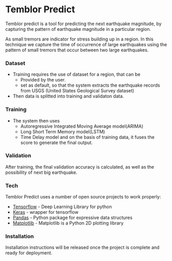# Temblor Predict

Temblor predict is a tool for predicting the next earthquake magnitude, by capturing the pattern of earthquake magnitude in a particular region. 

As small tremors are indicator for stress building up in a region. In this technique we capture the time of occurrence of large earthquakes using the pattern of small tremors that occur between two large earthquakes. 

### Dataset

  - Training requires the use of dataset for a region, that can be
    - Provided by the user.
    - set as default, so that the system extracts the earthquake records from USGS (United States Geological Survey dataset)
 - Then data is splitted into training and validaton data.

### Training 

 - The system then uses
   - Autoregressive Integrated Moving Average model(ARIMA)
   - Long Short Term Memory model(LSTM)
   - Time Delay model
    and on the basis of training data, it fuses the score to generate the final output.    

### Validation

After training, the final validation accuracy is calculated, as well as the possibility of next big earthquake.

### Tech

Temblor Predict uses a number of open source projects to work properly:

* [Tensorflow](https://github.com/tensorflow/tensorflow) - Deep Learning Library for python
* [Keras](https://github.com/keras-team/keras) - wrapper for tensorflow
* [Pandas](https://github.com/pandas-dev/pandas) - Python package for expressive data structures
* [Matplotlib](https://github.com/matplotlib/matplotlib) - Matplotlib is a Python 2D plotting library 


### Installation

Installation instructions will be released once the project is complete and ready for deployment.